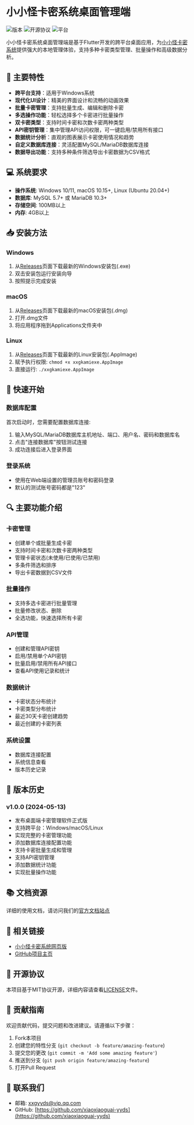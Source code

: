 # 小小怪卡密系统桌面管理端

![版本](https://img.shields.io/badge/版本-1.0.0-blue)
![开源协议](https://img.shields.io/badge/协议-MIT-green)
![平台](https://img.shields.io/badge/平台-Windows)

小小怪卡密系统桌面管理端是基于Flutter开发的跨平台桌面应用，为[小小怪卡密系统](https://xiaoxiaoguai-yyds.github.io/xxgkami.github.io/)提供强大的本地管理体验，支持多种卡密类型管理、批量操作和高级数据分析。

## 🌟 主要特性

- **跨平台支持**：适用于Windows系统
- **现代化UI设计**：精美的界面设计和流畅的动画效果
- **批量卡密管理**：支持批量生成、编辑和删除卡密
- **多选操作功能**：轻松选择多个卡密进行批量操作
- **双卡密类型**：支持时间卡密和次数卡密两种类型
- **API密钥管理**：集中管理API访问权限，可一键启用/禁用所有接口
- **数据统计分析**：直观的图表展示卡密使用情况和趋势
- **自定义数据库连接**：灵活配置MySQL/MariaDB数据库连接
- **数据导出功能**：支持多种条件筛选导出卡密数据为CSV格式

## 💻 系统要求

- **操作系统**: Windows 10/11, macOS 10.15+, Linux (Ubuntu 20.04+)
- **数据库**: MySQL 5.7+ 或 MariaDB 10.3+
- **存储空间**: 100MB以上
- **内存**: 4GB以上

## 📥 安装方法

### Windows
1. 从[Releases](https://github.com/xiaoxiaoguai-yyds/xxgkamiexe/releases)页面下载最新的Windows安装包(.exe)
2. 双击安装包运行安装向导
3. 按照提示完成安装

### macOS
1. 从[Releases](https://github.com/xiaoxiaoguai-yyds/xxgkamiexe/releases)页面下载最新的macOS安装包(.dmg)
2. 打开.dmg文件
3. 将应用程序拖到Applications文件夹中

### Linux
1. 从[Releases](https://github.com/xiaoxiaoguai-yyds/xxgkamiexe/releases)页面下载最新的Linux安装包(.AppImage)
2. 赋予执行权限: `chmod +x xxgkamiexe.AppImage`
3. 直接运行: `./xxgkamiexe.AppImage`

## 🚀 快速开始

### 数据库配置

首次启动时，您需要配置数据库连接:

1. 输入MySQL/MariaDB数据库主机地址、端口、用户名、密码和数据库名
2. 点击"连接数据库"按钮测试连接
3. 成功连接后进入登录界面

### 登录系统

- 使用在Web端设置的管理员账号和密码登录
- 默认的测试账号密码都是"123"

## 🔍 主要功能介绍

### 卡密管理
- 创建单个或批量生成卡密
- 支持时间卡密和次数卡密两种类型
- 管理卡密状态(未使用/已使用/已禁用)
- 多条件筛选和排序
- 导出卡密数据到CSV文件

### 批量操作
- 支持多选卡密进行批量管理
- 批量修改状态、删除
- 全选功能，快速选择所有卡密

### API管理
- 创建和管理API密钥
- 启用/禁用单个API密钥
- 批量启用/禁用所有API接口
- 查看API使用记录和统计

### 数据统计
- 卡密状态分布统计
- 卡密类型分布统计
- 最近30天卡密创建趋势
- 最近创建的卡密列表

### 系统设置
- 数据库连接配置
- 系统信息查看
- 版本历史记录

## 📝 版本历史

### v1.0.0 (2024-05-13)
- 发布桌面端卡密管理软件正式版
- 支持跨平台：Windows/macOS/Linux
- 实现完整的卡密管理功能
- 添加数据库连接配置功能
- 支持卡密批量生成和管理
- 支持API密钥管理
- 添加数据统计功能
- 实现批量操作功能

## 📚 文档资源

详细的使用文档，请访问我们的[官方文档站点](https://xiaoxiaoguai-yyds.github.io/xxgkami.github.io/docx.html)

## 🔗 相关链接

- [小小怪卡密系统网页版](https://xiaoxiaoguai-yyds.github.io/xxgkami.github.io/)
- [GitHub项目主页](https://github.com/xiaoxiaoguai-yyds/xxgkami)

## 📄 开源协议

本项目基于MIT协议开源，详细内容请查看[LICENSE](LICENSE)文件。

## 👥 贡献指南

欢迎贡献代码，提交问题和改进建议。请遵循以下步骤：

1. Fork本项目
2. 创建您的特性分支 (`git checkout -b feature/amazing-feature`)
3. 提交您的更改 (`git commit -m 'Add some amazing feature'`)
4. 推送到分支 (`git push origin feature/amazing-feature`)
5. 打开Pull Request

## 📮 联系我们

- 邮箱: xxgyyds@vip.qq.com
- GitHub: [https://github.com/xiaoxiaoguai-yyds](https://github.com/xiaoxiaoguai-yyds)
